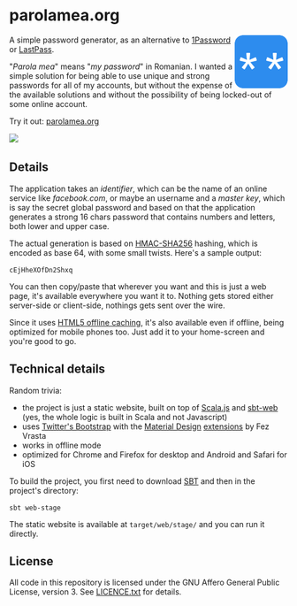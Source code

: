 # parolamea.org

<a href="https://parolamea.org">
  <img src="src/main/public/icons/icon-96x96.png" border="0" align="right" />
</a>

A simple password generator, as an alternative to
[1Password](https://agilebits.com/onepassword)
or [LastPass](https://lastpass.com/).

"*Parola mea*" means "*my password*" in Romanian. I wanted a simple solution
for being able to use unique and strong passwords for all of my accounts, but without
the expense of the available solutions and without the possibility of being locked-out
of some online account.

Try it out: [parolamea.org](https://parolamea.org/)

<a href="https://travis-ci.org/alexandru/parolamea"><img src="https://travis-ci.org/alexandru/parolamea.svg?branch=master" border="0" /></a>

## Details

The application takes an *identifier*, which can be the name of an online service
like *facebook.com*, or maybe an username and a *master key*, which is say the secret
global password and based on that the application generates a strong 16 chars password
that contains numbers and letters, both lower and upper case.

The actual generation is based on [HMAC-SHA256](http://en.wikipedia.org/wiki/Hash-based_message_authentication_code)
hashing, which is encoded as base 64, with some small twists. Here's a sample output:

```
cEjHheXOfDn2Shxq
```

You can then copy/paste that wherever you want and this is just a web page,
it's available everywhere you want it to. Nothing gets stored either server-side
or client-side, nothings gets sent over the wire.

Since it uses [HTML5 offline caching](http://diveintohtml5.info/offline.html), it's also
available even if offline, being optimized for mobile phones too. Just add it to your
home-screen and you're good to go.

## Technical details

Random trivia:

- the project is just a static website, built on top of [Scala.js](http://www.scala-js.org/)
  and [sbt-web](https://github.com/sbt/sbt-web) (yes, the whole logic is built in Scala
  and not Javascript)
- uses [Twitter's Bootstrap](http://getbootstrap.com/) with the
  [Material Design](http://www.google.ro/design/spec/material-design/introduction.html)
  [extensions](https://github.com/FezVrasta/bootstrap-material-design) by Fez Vrasta
- works in offline mode
- optimized for Chrome and Firefox for desktop and Android and Safari for iOS

To build the project, you first need to download [SBT](http://www.scala-sbt.org/) and
then in the project's directory:

```
sbt web-stage
```

The static website is available at `target/web/stage/` and you can run it directly.

## License

All code in this repository is licensed under the GNU Affero General Public License, version 3.
See [LICENCE.txt](./LICENSE.txt) for details.
